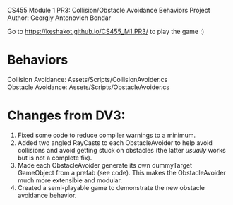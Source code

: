 CS455 Module 1 PR3: Collision/Obstacle Avoidance Behaviors Project
Author: Georgiy Antonovich Bondar

Go to https://keshakot.github.io/CS455_M1.PR3/ to play the game :)

# Behaviors
Collision Avoidance: Assets/Scripts/CollisionAvoider.cs  
Obstacle Avoidance: Assets/Scripts/ObstacleAvoider.cs  
 
# Changes from DV3:
1. Fixed some code to reduce compiler warnings to a minimum.  
2. Added two angled RayCasts to each ObstacleAvoider to help avoid collisions and avoid getting stuck on obstacles (the latter *usually* works but is not a complete fix).  
3. Made each ObstacleAvoider generate its own dummyTarget GameObject from a prefab (see code). This makes the ObstacleAvoider much more extensible and modular.  
4. Created a semi-playable game to demonstrate the new obstacle avoidance behavior.  

